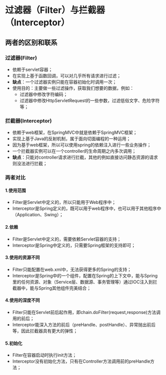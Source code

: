 # 过滤器（Filter）与拦截器（Interceptor）

## 两者的区别和联系

### 过滤器(Filter)

- 依赖于servlet容器；
- 在实现上基于函数回调，可以对几乎所有请求进行过滤；
- **缺点**：一个过滤器实例只能在容器初始化时调用一次；
- 使用目的：主要做一些过滤操作，获取我们想要的数据，例如：
  - 过滤器中修改字符编码；
  - 过滤器中修改HttpServletRequest的一些参数，过滤低俗文字、危险字符等；

### 拦截器(Interceptor)

- 依赖于web框架，在SpringMVC中就是依赖于SpringMVC框架；
- 实现上基于Java的反射机制，属于面向切面编程的一种运用；
- 因为基于web框架，所以可以使用spring的依赖注入进行一些业务操作；
- 一个拦截器实例可以在一个controller的生命周期之内多次调用；
- **缺点**：只能对controller请求进行拦截，其他的例如直接访问静态资源的请求则没法进行拦截；

### 两者对比

#### 1.使用范围

- Filter是Servlet中定义的，所以只能用于Web程序中；
- Interceptor是Spring定义的，既可以用于web程序中，也可以用于其他程序中（Application、Swing）；

#### 2.依赖

- Filter是Servlet中定义的，需要依赖Servlet容器的支持；
- Interceptor是Spring中定义的，只需要Spring框架的支持即可；

#### 3.使用的资源不同

- Filter只能配置在web.xml中，无法获得更多的Spring的支持；
- Interceptor是Spring中的一个组件，配置在Spring的上下文中，能与Spring里的任何资源、对象（Service层、数据源、事务管理等）通过IOC注入到拦截器中，能与Spring其他组件完美结合；

#### 4.使用的深度不同

- Filter只能在Servlet前后起作用，即chain.doFilter(request,response)方法调用的前后；
- Interceptor能深入方法的前后（preHandle、postHandle）、异常抛出前后等，因此拦截器具有更大的弹性；

#### 5.初始化

- Filter在容器启动时执行init方法；
- Interceptor没有初始化方法，只有在Controller方法调用前的preHandle方法；